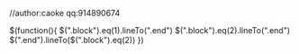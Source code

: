//author:caoke qq:914890674

$(function(){
	$(".block").eq(1).lineTo(".end")
	$(".block").eq(2).lineTo(".end")
	$(".end").lineTo($(".block").eq(2))
})
	
